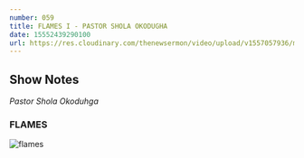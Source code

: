 ```yaml
---
number: 059
title: FLAMES I - PASTOR SHOLA OKODUGHA
date: 15552439290100
url: https://res.cloudinary.com/thenewsermon/video/upload/v1557057936/messages/Flames_I_-_Pastor_Shola_Okodugha.mp3
---
```


## Show Notes
_Pastor Shola Okoduhga_

### FLAMES

![flames](https://res.cloudinary.com/thenewsermon/image/upload/v1557056218/sermon%20display%20pictures/flames.jpg)